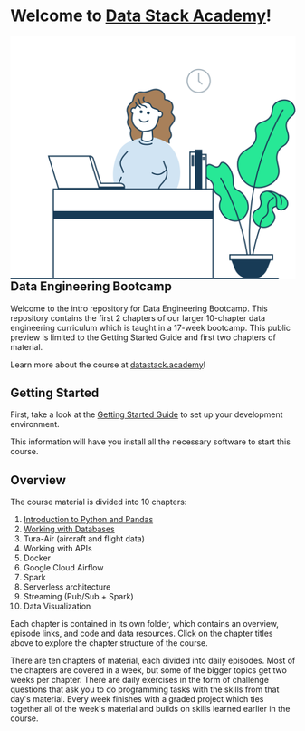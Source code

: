 # Welcome to [Data Stack Academy](https://www.datastack.academy/)!
<img style="float: right;"
    src="imgs/home-hero.svg" 
    alt="a picture of a person with long brown hair sitting behind a desk with a laptop next to a green plant."
    >

## Data Engineering Bootcamp

Welcome to the intro repository for Data Engineering Bootcamp. This repository contains the first 2 chapters of our larger 10-chapter data engineering curriculum which is taught in a 17-week bootcamp. This public preview is limited to the Getting Started Guide and first two chapters of material.

Learn more about the course at [datastack.academy](https://www.datastack.academy/)!


## Getting Started

First, take a look at the [Getting Started Guide](/getting-started/)  to set up your development environment.

This information will have you install all the necessary software to start this course.



## Overview

The course material is divided into 10 chapters:
1. [Introduction to Python and Pandas](deb/ch1/)
1. [Working with Databases](deb/ch2/)
1. Tura-Air (aircraft and flight data)
1. Working with APIs
1. Docker
1. Google Cloud Airflow
1. Spark
1. Serverless architecture
1. Streaming (Pub/Sub + Spark)
1. Data Visualization

Each chapter is contained in its own folder, which contains an overview, episode links, and code and data resources. Click on the chapter titles above to explore the chapter structure of the course. 

There are ten chapters of material, each divided into daily episodes. Most of the chapters are covered in a week, but some of the bigger topics get two weeks per chapter. There are daily exercises in the form of challenge questions that ask you to do programming tasks with the skills from that day's material. Every week finishes with a graded project which ties together all of the week's material and builds on skills learned earlier in the course.
